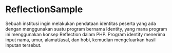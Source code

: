 # ReflectionSample
Sebuah institusi ingin melakukan pendataan identitas peserta yang ada dengan menggunakan suatu program bernama Identity, yang mana program ini menggunakan konsep Reflection dalam PHP. Program identity menerima input nama, umur, alamat/asal, dan hobi, kemudian mengeluarkan hasil inputan tersebut.
